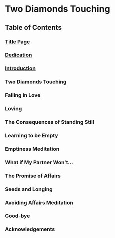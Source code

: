 # Two Diamonds Touching

## Table of Contents

### [Title Page](./Title_Page.md)
### [Dedication](./Dedication.md)
### [Introduction](./Introduction.md)
### Two Diamonds Touching
### Falling in Love
### Loving
### The Consequences of Standing Still
### Learning to be Empty
### Emptiness Meditation
### What if My Partner Won't...
### The Promise of Affairs
### Seeds and Longing
### Avoiding Affairs Meditation
### Good-bye
### Acknowledgements
